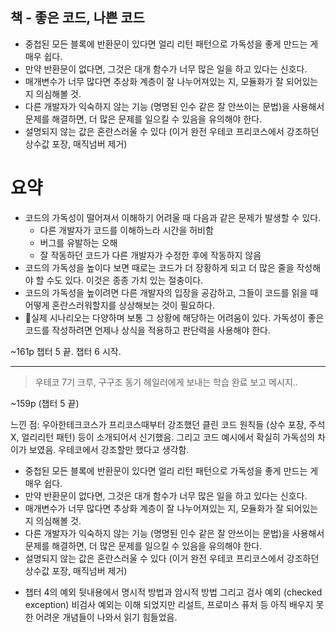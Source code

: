 ## 책 - 좋은 코드, 나쁜 코드

- 중첩된 모든 블록에 반환문이 있다면 얼리 리턴 패턴으로 가독성을 좋게 만드는 게 매우 쉽다.
- 만약 반환문이 없다면, 그것은 대개 함수가 너무 많은 일을 하고 있다는 신호다.
- 매개변수가 너무 많다면 추상화 계층이 잘 나누어져있는 지, 모듈화가 잘 되어있는 지 의심해볼 것.
- 다른 개발자가 익숙하지 않는 기능 (명명된 인수 같은 잘 안쓰이는 문법)을 사용해서 문제를 해결하면, 더 많은 문제를 일으킬 수 있음을 유의해야 한다.
- 설명되지 않는 값은 혼란스러울 수 있다 (이거 완전 우테코 프리코스에서 강조하던 상수값 포장, 매직넘버 제거)


# 요약
- 코드의 가독성이 떨어져서 이해하기 어려울 때 다음과 같은 문제가 발생할 수 있다.
  - 다른 개발자가 코드를 이해하느라 시간을 허비함
  - 버그를 유발하는 오해
  - 잘 작동하던 코드가 다른 개발자가 수정한 후에 작동하지 않음
- 코드의 가독성을 높이다 보면 때로는 코드가 더 장황하게 되고 더 많은 줄을 작성해야 할 수도 있다. 이것은 종종 가치 있는 절충이다.
- 코드의 가독성을 높이려면 다른 개발자의 입장을 공감하고, 그들이 코드를 읽을 때 어떻게 혼란스러워할지를 상상해보는 것이 필요하다.
- 실제 시나리오는 다양하며 보통 그 상황에 해당하는 어려움이 있다. 가독성이 좋은 코드를 작성하려면 언제나 상식을 적용하고 판단력을 사용해야 한다.

~161p 
챕터 5 끝. 챕터 6 시작.




---

> 우테코 7기 크루, 구구조 동기 헤일러에게 보내는 학습 완료 보고 메시지..

~159p (챕터 5 끝)

느낀 점: 우아한테크코스가 프리코스때부터 강조했던 클린 코드 원칙들 (상수 포장, 주석 X, 얼리리턴 패턴) 등이 소개되어서 신기했음. 그리고 코드 예시에서 확실히 가독성의 차이가 보였음. 우테코에서 강조할만 했다고 생각함.

- 중첩된 모든 블록에 반환문이 있다면 얼리 리턴 패턴으로 가독성을 좋게 만드는 게 매우 쉽다.
- 만약 반환문이 없다면, 그것은 대개 함수가 너무 많은 일을 하고 있다는 신호다.
- 매개변수가 너무 많다면 추상화 계층이 잘 나누어져있는 지, 모듈화가 잘 되어있는 지 의심해볼 것.
- 다른 개발자가 익숙하지 않는 기능 (명명된 인수 같은 잘 안쓰이는 문법)을 사용해서 문제를 해결하면, 더 많은 문제를 일으킬 수 있음을 유의해야 한다.
- 설명되지 않는 값은 혼란스러울 수 있다 (이거 완전 우테코 프리코스에서 강조하던 상수값 포장, 매직넘버 제거)

+ 챕터 4의 예외 뒷내용에서
명시적 방법과 암시적 방법 그리고 검사 예외 (checked exception)  비검사 예외는 이해 되었지만
리설트, 프로미스 퓨처 등 아직 배우지 못한 어려운 개념들이 나와서 읽기 힘들었음.